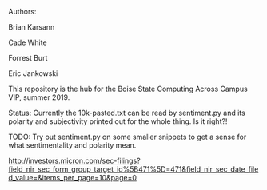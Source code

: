 Authors:

Brian Karsann

Cade White

Forrest Burt

Eric Jankowski

This repository is the hub for the Boise State Computing Across Campus VIP, summer 2019.

Status:
  Currently the 10k-pasted.txt can be read by sentiment.py and its polarity and subjectivity printed out for the whole thing. Is it right?! 

TODO:
  Try out sentiment.py on some smaller snippets to get a sense for what sentimentality and polarity mean. 
  
http://investors.micron.com/sec-filings?field_nir_sec_form_group_target_id%5B471%5D=471&field_nir_sec_date_filed_value=&items_per_page=10&page=0
